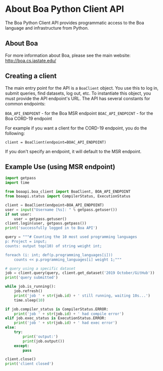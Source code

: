 # About Boa Python Client API

The Boa Python Client API provides programmatic access to the Boa language and infrastructure from Python.

## About Boa

For more information about Boa, please see the main website: http://boa.cs.iastate.edu/

## Creating a client

The main entry point for the API is a `BoaClient` object.  You use this to log in, submit queries, find datasets, log out, etc.  To instantiate this object, you must provide the API endpoint's URL.  The API has several constants for common endpoints:

`BOA_API_ENDPOINT` - for the Boa MSR endpoint
`BOAC_API_ENDPOINT` - for the Boa CORD-19 endpoint

For example if you want a client for the CORD-19 endpoint, you do the following:

`client = BoaClient(endpoint=BOAC_API_ENDPOINT)`

If you don't specify an endpoint, it will default to the MSR endpoint.

## Example Use (using MSR endpoint)

````python
import getpass
import time

from boaapi.boa_client import BoaClient, BOA_API_ENDPOINT
from boaapi.status import CompilerStatus, ExecutionStatus

client = BoaClient(endpoint=BOA_API_ENDPOINT)
user = input("Username [%s]: " % getpass.getuser())
if not user:
    user = getpass.getuser()
client.login(user, getpass.getpass())
print('successfully logged in to Boa API')

query = """# Counting the 10 most used programming languages
p: Project = input;
counts: output top(10) of string weight int;

foreach (i: int; def(p.programming_languages[i]))
    counts << p.programming_languages[i] weight 1;"""

# query using a specific dataset
job = client.query(query, client.get_dataset('2019 October/GitHub'))
print('query submitted')

while job.is_running():
    job.refresh()
    print('job ' + str(job.id) + ' still running, waiting 10s...')
    time.sleep(10)

if job.compiler_status is CompilerStatus.ERROR:
    print('job ' + str(job.id) + ' had compile error')
elif job.exec_status is ExecutionStatus.ERROR:
    print('job ' + str(job.id) + ' had exec error')
else:
    try:
        print('output:')
        print(job.output())
    except:
        pass

client.close()
print('client closed')
````

